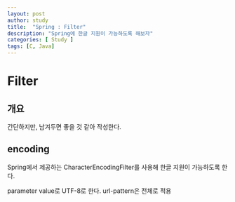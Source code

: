 ```yaml
---
layout: post
author: study
title:  "Spring : Filter"
description: "Spring에 한글 지원이 가능하도록 해보자"
categories: [ Study ]
tags: [C, Java]
---
```


# Filter

## 개요
 간단하지만, 남겨두면 좋을 것 같아 작성한다.
 
## encoding
 Spring에서 제공하는 CharacterEncodingFilter를 사용해 한글 지원이 가능하도록 한다.

 parameter value로 UTF-8로 한다.
 url-pattern은 전체로 적용


 
